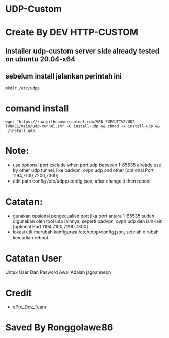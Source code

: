 # UDP-Custom
# Create By DEV HTTP-CUSTOM

## installer udp-custom server side already tested on ubuntu 20.04-x64 ##
## sebelum install jalankan perintah ini
```
mkdir /etc/udpp
```
# comand install

```
wget "https://raw.githubusercontent.com/VPN-EXECUTIVE/UDP-TUNNEL/main/udp-tunnel.sh" -O install-udp && chmod +x install-udp && ./install-udp
```

# Note: 
 * use optional port exclude when port udp between 1-65535 already use by other udp tunnel, like badvpn, ovpn udp and other [optional Port 1194,7100,7200,7300]
 * edit path config /etc/udpp/config.json, after change it then reboot

# Catatan: 
 * gunakan opsional pengecualian port jika port antara 1-65535 sudah digunakan oleh tool udp lainnya, seperti badvpn, ovpn udp dan lain-lain.[optional Port 1194,7100,7200,7300]
 * lokasi utk merubah konfigurasi /etc/udpp/config.json, setelah dirubah kemudian reboot

# Catatan User
Untuk User Dan Pasword Awal Adalah jagoanneon
# Credit
 * [ePro_Dev_Team](https://t.me/ePro_Dev_Team/135)
 
 # Saved By Ronggolawe86
